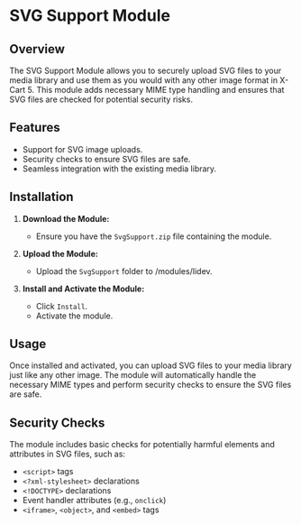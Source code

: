 # SVG Support Module

## Overview

The SVG Support Module allows you to securely upload SVG files to your media library and use them as you would with any other image format in X-Cart 5. This module adds necessary MIME type handling and ensures that SVG files are checked for potential security risks.

## Features

- Support for SVG image uploads.
- Security checks to ensure SVG files are safe.
- Seamless integration with the existing media library.

## Installation

1. **Download the Module:**
   - Ensure you have the `SvgSupport.zip` file containing the module.

2. **Upload the Module:**
   - Upload the `SvgSupport` folder to /modules/Iidev.

3. **Install and Activate the Module:**
   - Click `Install`.
   - Activate the module.

## Usage

Once installed and activated, you can upload SVG files to your media library just like any other image. The module will automatically handle the necessary MIME types and perform security checks to ensure the SVG files are safe.

## Security Checks

The module includes basic checks for potentially harmful elements and attributes in SVG files, such as:

- `<script>` tags
- `<?xml-stylesheet>` declarations
- `<!DOCTYPE>` declarations
- Event handler attributes (e.g., `onclick`)
- `<iframe>`, `<object>`, and `<embed>` tags

